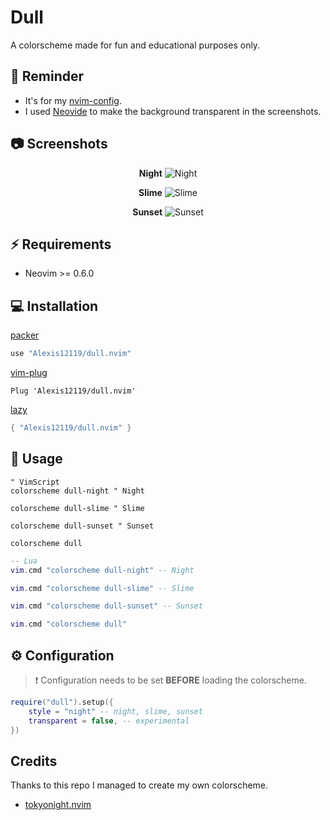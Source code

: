 # Dull

A colorscheme made for fun and educational purposes only.

## 🔔 Reminder

* It's for my [nvim-config](https://github.com/Alexis12119/nvim-config).
* I used [Neovide](https://github.com/neovide/neovide) to make the background transparent in the screenshots.

## 📷 Screenshots

<div align="center">

**Night**
![Night](https://user-images.githubusercontent.com/74944536/210137844-8666c857-59a7-4295-8e5c-8f835d679184.png)

**Slime**
![Slime](https://user-images.githubusercontent.com/74944536/210137853-dc637aea-c8bc-4068-935b-a7cb3b047469.png)

**Sunset**
![Sunset](https://user-images.githubusercontent.com/74944536/210137852-3d4f1e6c-be26-4fd9-9d69-11a798b7476e.png)

</div>

## ⚡️ Requirements

- Neovim >= 0.6.0

## 💻 Installation

[packer](https://github.com/wbthomason/packer.nvim)

```lua
use "Alexis12119/dull.nvim"
```

[vim-plug](https://github.com/junegunn/vim-plug)

```vim
Plug 'Alexis12119/dull.nvim'
```

[lazy](https://github.com/folke/lazy.nvim)

```lua
{ "Alexis12119/dull.nvim" }
```
## 🚀 Usage

```vim
" VimScript
colorscheme dull-night " Night

colorscheme dull-slime " Slime

colorscheme dull-sunset " Sunset

colorscheme dull
```
```lua
-- Lua
vim.cmd "colorscheme dull-night" -- Night

vim.cmd "colorscheme dull-slime" -- Slime

vim.cmd "colorscheme dull-sunset" -- Sunset 

vim.cmd "colorscheme dull"
```

##  ⚙️ Configuration

> ❗️ Configuration needs to be set **BEFORE** loading the colorscheme.

```lua
require("dull").setup({
    style = "night" -- night, slime, sunset
    transparent = false, -- experimental
})
```

## Credits
Thanks to this repo I managed to create my own colorscheme.

* [tokyonight.nvim](https://github.com/folke/tokyonight.nvim)
